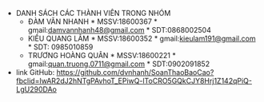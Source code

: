 
* DANH SÁCH CÁC THÀNH VIÊN TRONG NHÓM
     * ĐÀM VĂN NHANH
      * MSSV:18600367
      * gmail:damvannhanh48@gmail.com
      * SDT:0868002504
     * KIỀU QUANG LÂM
      * MSSV:18600352
      * gmail:kieulam191@gmail.com
      * SDT: 0985010859
     * TRƯƠNG HOÀNG QUÂN
      * MSSV:18600221
      * gmail:quan.truong.0711@gmail.com
      * SDT:0902091852
* link GitHub: https://github.com/dvnhanh/SoanThaoBaoCao?fbclid=IwAR2dJ2hNTgPAvhoT_EPiwQ-lToCRO5GQkCJY8Hrj1Z142qPiQ-LgU290DAo
